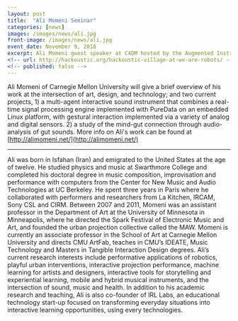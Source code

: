 ```yaml
---
layout: post
title:  "Ali Momeni Seminar"
categories: [news]
images: /images/news/ali.jpg
front-image: /images/news/ali.jpg
event_date: November 9, 2018
excerpt: Ali Momeni guest speaker at C4DM hosted by the Augmented Instruments Laboratory
<!-- url: http://hackoustic.org/hackoustic-village-at-we-are-robots/ -->
<!-- published: false -->
---
```


 Ali Momeni of Carnegie Mellon University will give a brief overview of his work at the intersection of art, design, and technology; and two current projects, 1) a multi-agent interactive sound instrument that combines a real-time signal processing engine implemented with PureData on an embedded Linux platform, with gestural interaction implemented via a variety of analog and digital sensors.  2) a study of the mind-gut connection through audio-analysis of gut sounds. More info on Ali's work can be found at [http://alimomeni.net/](http://alimomeni.net/)

-----

Ali was born in Isfahan (Iran) and emigrated to the United States at the age of twelve. He studied physics and music at Swarthmore College and completed his doctoral degree in music composition, improvisation and performance with computers from the Center for New Music and Audio Technologies at UC Berkeley. He spent three years in Paris where he collaborated with performers and researchers from La Kitchen, IRCAM, Sony CSL and CIRM. Between 2007 and 2011, Momeni was an assistant professor in the Department of Art at the University of Minnesota in Minneapolis, where he directed the Spark Festival of Electronic Music and Art, and founded the urban projection collective called the MAW. Momeni is currently an associate professor in the School of Art at Carnegie Mellon University and directs CMU ArtFab, teaches in CMU’s IDEATE, Music Technology and Masters in Tangible Interaction Design degrees.   Ali’s current research interests include performative applications of robotics, playful urban interventions, interactive projection performance, machine learning for artists and designers, interactive tools for storytelling and experiential learning, mobile and hybrid musical instruments, and the intersection of sound, music and health.  In addition to his academic research and teaching, Ali is also co-founder of IRL Labs, an educational technology start-up focused on transforming everyday situations into interactive learning opportunities, using every technologies.

